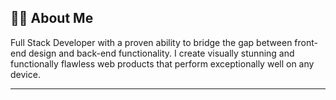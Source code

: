 ## 🧑‍💻 About Me

Full Stack Developer with a proven ability to bridge the gap between front-end design and back-end functionality. I create visually stunning and functionally flawless web products that perform exceptionally well on any device.


---